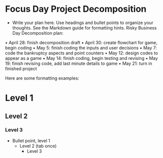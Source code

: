 # Focus Day Project Decomposition

* Write your plan here. Use headings and bullet points to organize your thoughts. See the Markdown guide for formatting hints.
Risky Business Day Decomposition plan:

•	April 28: finish decomposition draft
•	April 30: create flowchart for game, begin coding 
•	May 5: finish coding the inputs and user decisions
•	May 7: code the bankruptcy aspects and point counters 
•	May 12: design codes to appear as a game 
•	May 14: finish coding, begin testing and revising 
•	May 19: finish revising code, add last minute details to game 
•	May 21: turn in finished project 

Here are some formatting examples:
# Level 1 
## Level 2
### Level 3


* Bullet point, level 1  
  * Level 2 (tab once)
    * Level 3


